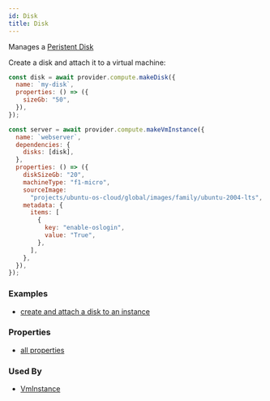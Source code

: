```yaml
---
id: Disk
title: Disk
---
```


Manages a [Peristent Disk](https://cloud.google.com/compute/docs/disks#pdspecs)

Create a disk and attach it to a virtual machine:

```js
const disk = await provider.compute.makeDisk({
  name: `my-disk`,
  properties: () => ({
    sizeGb: "50",
  }),
});

const server = await provider.compute.makeVmInstance({
  name: `webserver`,
  dependencies: {
    disks: [disk],
  },
  properties: () => ({
    diskSizeGb: "20",
    machineType: "f1-micro",
    sourceImage:
      "projects/ubuntu-os-cloud/global/images/family/ubuntu-2004-lts",
    metadata: {
      items: [
        {
          key: "enable-oslogin",
          value: "True",
        },
      ],
    },
  }),
});
```

### Examples

- [create and attach a disk to an instance](https://github.com/grucloud/grucloud/blob/main/examples/google/vm/iac.js)

### Properties

- [all properties](https://cloud.google.com/compute/docs/reference/rest/v1/disks/insert)

### Used By

- [VmInstance](./VmInstance)
